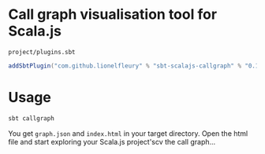 # Call graph visualisation tool for Scala.js

`project/plugins.sbt`
```scala
addSbtPlugin("com.github.lionelfleury" % "sbt-scalajs-callgraph" % "0.1.0")
```
# Usage

```scala
sbt callgraph
```
You get `graph.json` and `index.html` in your target directory.
Open the html file and start exploring your Scala.js project'scv the call graph...

